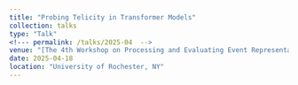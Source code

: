 ```yaml
---
title: "Probing Telicity in Transformer Models"
collection: talks
type: "Talk"
<!--- permalink: /talks/2025-04  -->
venue: "[The 4th Workshop on Processing and Evaluating Event Representations(PEER)](https://peer-workshop.github.io/program/2025/)"
date: 2025-04-18
location: "University of Rochester, NY"
---
```

